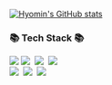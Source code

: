 <!-- ![header](https://capsule-render.vercel.app/api?color=gradient&customColorList=0,2,2,5,30&height=200&section=header&text=Hyomin&fontSize=70&type=waving&fontAlign=80) -->

[![Hyomin's GitHub stats](https://github-readme-stats.vercel.app/api?username=HyomK&bg_color=-225,b8c3ff,b8c3ff,6654F1&text_color=ffffff&title_color=ffffff&icon_color=ffffff)](https://github.com/anuraghazra/github-readme-stats)
<!-- [![Hyomin's github stats](https://github-readme-stats.vercel.app/api/top-langs/?username=HyomK&show_icons=true&hide_border=true&title_color=004386&icon_color=004386&layout=compact)](https://github.com/HyomK)
 -->

<h3 align="left">📚 Tech Stack 📚</h3>
<p align="left">
  <img src="https://img.shields.io/badge/Android-3DDC84?style=flat-square&logo=Android&logoColor=white"/>
  <img src="https://img.shields.io/badge/Kotlin-995bf0?style=flat-square&logo=Kotlin&logoColor=white"/></a>&nbsp 
  <img src="https://img.shields.io/badge/React.js-57cdff?style=flat-square&logo=React&logoColor=white"/></a>&nbsp 
  <img src="https://img.shields.io/badge/Javascript-ffb13b?style=flat-square&logo=javascript&logoColor=white"/></a>&nbsp 
  <br>
   <img src="https://img.shields.io/badge/C++-00599C?style=flat-square&logo=C%2B%2B&logoColor=white"/></a>&nbsp 
  <img src="https://img.shields.io/badge/Java-007396?style=flat-square&logo=Java&logoColor=white"/></a>&nbsp
  <img src="https://img.shields.io/badge/Node.js-339933?style=flat-square&logo=Node.js&logoColor=white"/></a>&nbsp 
</p>


